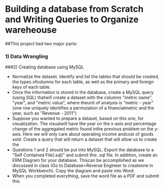 # Building a database from Scratch and Writing Queries to Organize wareheouse
##This project had two major parts:
### 1) Data Wrangling 
###2) Creating database using MySQL 
 - Normalize  the  dataset.   Identify  and  list  the  tables  that  should  be  created,  the  types  ofcolumns for each table, as well as the primary and foreign keys of each table.
 - Once  the  information  is  stored  in  the  database,  create  a  MySQL  query  (using  SQL)  thatwill create a dataset with the columns "metric name", "year", and "metric value", where theunit of analysis is "metric - year" (one row uniquely identifies a permutation of a financialmetric and the year, such as "Revenue - 2011")
 - Suppose you wanted to prepare a dataset, based on this one, for visualization.  The visualwill have the year on the x-axis and percentage change of the aggregated metric found inthe previous problem on the y-axis.  Here we will only care about operating income andcost of goods sold. Create a query that will return a dataset that will allow us to create the
 - Questions 1 and 2 should be put into MySQL. Export the database to a "Self Contained File(.sql)" and submit this .sql file. In addition, create an ERM Diagram for your database. Thiscan be accomplished as we discussed in class (Go to Database>Reverse Engineer to createone in MySQL Workbench). Copy the diagram and paste into Word.
 - When you completed everything, save the word file as a PDF and submit this
